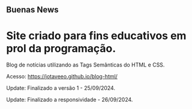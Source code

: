 ## Buenas News
# Site criado para fins educativos em prol da programação.

Blog de notícias utilizando as Tags Semânticas do HTML e CSS.

Acesso: https://jotaveeo.github.io/blog-html/

Update: Finalizado a versão 1 - 25/09/2024.

Update: Finalizado a responsividade - 26/09/2024.
